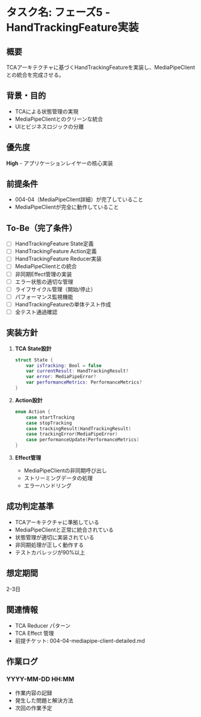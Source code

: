 # タスク名: フェーズ5 - HandTrackingFeature実装

## 概要
TCAアーキテクチャに基づくHandTrackingFeatureを実装し、MediaPipeClientとの統合を完成させる。

## 背景・目的
- TCAによる状態管理の実現
- MediaPipeClientとのクリーンな統合
- UIとビジネスロジックの分離

## 優先度
**High** - アプリケーションレイヤーの核心実装

## 前提条件
- 004-04（MediaPipeClient詳細）が完了していること
- MediaPipeClientが完全に動作していること

## To-Be（完了条件）
- [ ] HandTrackingFeature State定義
- [ ] HandTrackingFeature Action定義  
- [ ] HandTrackingFeature Reducer実装
- [ ] MediaPipeClientとの統合
- [ ] 非同期Effect管理の実装
- [ ] エラー状態の適切な管理
- [ ] ライフサイクル管理（開始/停止）
- [ ] パフォーマンス監視機能
- [ ] HandTrackingFeatureの単体テスト作成
- [ ] 全テスト通過確認

## 実装方針
1. **TCA State設計**
   ```swift
   struct State {
       var isTracking: Bool = false
       var currentResult: HandTrackingResult?
       var error: MediaPipeError?
       var performanceMetrics: PerformanceMetrics?
   }
   ```

2. **Action設計**
   ```swift
   enum Action {
       case startTracking
       case stopTracking
       case trackingResult(HandTrackingResult)
       case trackingError(MediaPipeError)
       case performanceUpdate(PerformanceMetrics)
   }
   ```

3. **Effect管理**
   - MediaPipeClientの非同期呼び出し
   - ストリーミングデータの処理
   - エラーハンドリング

## 成功判定基準
- TCAアーキテクチャに準拠している
- MediaPipeClientと正常に統合されている
- 状態管理が適切に実装されている
- 非同期処理が正しく動作する
- テストカバレッジが90%以上

## 想定期間
2-3日

## 関連情報
- TCA Reducer パターン
- TCA Effect 管理
- 前提チケット: 004-04-mediapipe-client-detailed.md

## 作業ログ
### YYYY-MM-DD HH:MM
- 作業内容の記録
- 発生した問題と解決方法
- 次回の作業予定